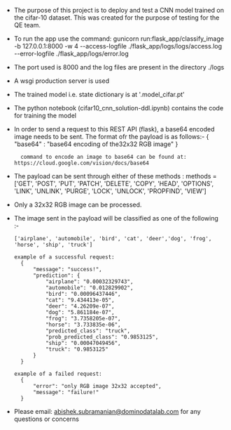 - The purpose of this project is to deploy and test a CNN model trained on the cifar-10 dataset. This was created for the purpose of testing for the QE team.

- To run the app use the command:
      gunicorn run:flask_app/classify_image -b 127.0.0.1:8000 -w 4 --access-logfile ./flask_app/logs/logs/access.log --error-logfile ./flask_app/logs/error.log

- The port used is 8000 and the log files are present in the directory ./logs

- A wsgi production server is used

- The trained model i.e. state dictionary is at '.model_cifar.pt' 

- The python notebook (cifar10_cnn_solution-ddl.ipynb) contains the code for training the model

- In order to send a request to this REST API (flask), a base64 encoded image needs to be sent. The format ofr the payload is as follows:-
		{
			"base64" : "base64 encoding of the32x32 RGB image"
		}

		command to encode an image to base64 can be found at: https://cloud.google.com/vision/docs/base64

- The payload can be sent through either of these methods : 
	methods = ['GET', 'POST', 'PUT', 'PATCH', 'DELETE', 'COPY', 'HEAD', 'OPTIONS', 'LINK', 'UNLINK', 'PURGE', 'LOCK', 'UNLOCK', 'PROPFIND', 'VIEW']

- Only a 32x32 RGB image can be processed.

- The image sent in the payload will be classified as one of the following :-

      ['airplane', 'automobile', 'bird', 'cat', 'deer','dog', 'frog', 'horse', 'ship', 'truck']

      example of a successful request:
      	{
		    "message": "success!",
		    "prediction": {
		        "airplane": "0.00032329743",
		        "automobile": "0.012829902",
		        "bird": "0.00096437446",
		        "cat": "9.434413e-05",
		        "deer": "4.26209e-07",
		        "dog": "5.861184e-07",
		        "frog": "3.7358205e-07",
		        "horse": "3.733835e-06",
		        "predicted_class": "truck",
		        "prob_predicted_class": "0.9853125",
		        "ship": "0.00047049456",
		        "truck": "0.9853125"
		    }
		}

      example of a failed request:
		{
		    "error": "only RGB image 32x32 accepted",
		    "message": "failure!"
		}

 - Please email: abishek.subramanian@dominodatalab.com for any questions or concerns 

